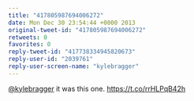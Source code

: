```yaml
---
title: "417805987694006272"
date: Mon Dec 30 23:54:44 +0000 2013
original-tweet-id: "417805987694006272"
retweets: 0
favorites: 0
reply-tweet-id: "417738334945820673"
reply-user-id: "2039761"
reply-user-screen-name: "kylebragger"
---
```

<a href="https://twitter.com/kylebragger">@kylebragger</a> it was this one. <a href="https://t.co/rrHLPqB42h">https://t.co/rrHLPqB42h</a>
